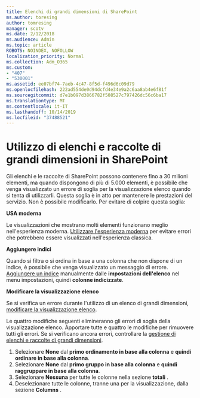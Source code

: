 ```yaml
---
title: Elenchi di grandi dimensioni di SharePoint
ms.author: toresing
author: tomresing
manager: scotv
ms.date: 2/12/2018
ms.audience: Admin
ms.topic: article
ROBOTS: NOINDEX, NOFOLLOW
localization_priority: Normal
ms.collection: Adm_O365
ms.custom:
- "407"
- "530001"
ms.assetid: ee07bf74-7aeb-4c47-8f5d-f496d6c09d79
ms.openlocfilehash: 222ad554de0d94dcfd4e34e9a2c6aa8ab4e6f81f
ms.sourcegitcommit: d7e1b097d3866782f508527c797426dc56c6ba17
ms.translationtype: MT
ms.contentlocale: it-IT
ms.lasthandoff: 10/14/2019
ms.locfileid: "37488521"
---
```

# <a name="work-with-large-lists-and-libraries-in-sharepoint"></a>Utilizzo di elenchi e raccolte di grandi dimensioni in SharePoint

Gli elenchi e le raccolte di SharePoint possono contenere fino a 30 milioni elementi, ma quando dispongono di più di 5.000 elementi, è possibile che venga visualizzato un errore di soglia per la visualizzazione elenco quando si tenta di utilizzarli. Questa soglia è in atto per mantenere le prestazioni del servizio. Non è possibile modificarlo. Per evitare di colpire questa soglia:

**USA moderna**

Le visualizzazioni che mostrano molti elementi funzionano meglio nell'esperienza moderna. [Utilizzare l'esperienza moderna](https://support.office.com/article/66dac24b-4177-4775-bf50-3d267318caa9) per evitare errori che potrebbero essere visualizzati nell'esperienza classica.

**Aggiungere indici**

Quando si filtra o si ordina in base a una colonna che non dispone di un indice, è possibile che venga visualizzato un messaggio di errore. [Aggiungere un indice](https://support.office.com/article/f3f00554-b7dc-44d1-a2ed-d477eac463b0) manualmente dalle **impostazioni dell'elenco** nel menu impostazioni, quindi **colonne indicizzate**.

**Modificare la visualizzazione elenco**

Se si verifica un errore durante l'utilizzo di un elenco di grandi dimensioni, [modificare la visualizzazione elenco](https://support.office.com/article/15916903-e79a-423f-b4e2-02d37e1ff372).

Le quattro modifiche seguenti elimineranno gli errori di soglia della visualizzazione elenco. Apportare tutte e quattro le modifiche per rimuovere tutti gli errori. Se si verificano ancora errori, controllare la [gestione di elenchi e raccolte di grandi dimensioni](https://support.office.com/article/B8588DAE-9387-48C2-9248-C24122F07C59).

1. Selezionare **None** dal **primo ordinamento in base alla colonna** e **quindi ordinare in base alla colonna**.
2. Selezionare **None** dal **primo gruppo in base alla colonna** e **quindi raggruppare in base alla colonna**.
3. Selezionare **Nessuna** per tutte le colonne nella sezione **totali** .
4. Deselezionare tutte le colonne, tranne una per la visualizzazione, dalla sezione **Columns** .

